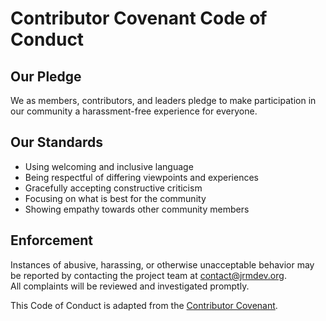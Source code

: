 # Contributor Covenant Code of Conduct

## Our Pledge
We as members, contributors, and leaders pledge to make participation in our
community a harassment-free experience for everyone.

## Our Standards
- Using welcoming and inclusive language
- Being respectful of differing viewpoints and experiences
- Gracefully accepting constructive criticism
- Focusing on what is best for the community
- Showing empathy towards other community members

## Enforcement
Instances of abusive, harassing, or otherwise unacceptable behavior may be
reported by contacting the project team at contact@jrmdev.org.  
All complaints will be reviewed and investigated promptly.

This Code of Conduct is adapted from the [Contributor Covenant](https://www.contributor-covenant.org/).
